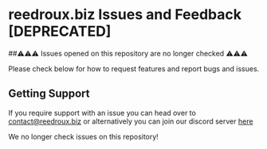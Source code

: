 # reedroux.biz Issues and Feedback [DEPRECATED]

##⚠️⚠️⚠️ Issues opened on this repository are no longer checked ⚠️⚠️⚠️

Please check below for how to request features and report bugs and issues.



## Getting Support
If you require support with an issue you can head over to contact@reedroux.biz or alternatively you can join our discord server [here](https://reedroux.biz/support)

We no longer check issues on this repository!
